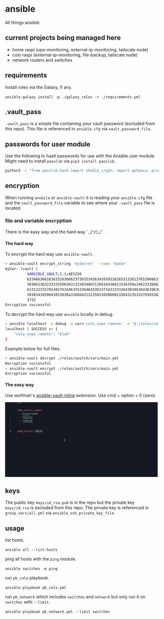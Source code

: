# ansible

All things ansible.

## current projects being managed here

- home raspi (ups-monitoring, external-ip-monitoring, tailscale node)
- colo raspi (external-ip-monitoring, file-backup, tailscale node)
- network routers and switches

## requirements

Install roles via the Galaxy, if any.

`ansible-galaxy install -p ./galaxy_roles -r ./requirements.yml`

## .vault_pass

`.vault_pass` is a simple file containing your vault password (excluded from this repo). This file is referenced in `ansible.cfg` via `vault_password_file`.

## passwords for user module

Use the following to hash passwords for use with the Ansible user module. Might need to install `passlib` via `pip3 install passlib`.

```bash
python3 -c "from passlib.hash import sha512_crypt; import getpass; print(sha512_crypt.using(rounds=5000).hash(getpass.getpass()))"
```

## encryption

When running `ansbile` or `ansible-vault` it is reading your `ansible.cfg` file and the `vault_password_file` variable to see where your `.vault_pass` file is located.

### file and variable encryption

There is the easy way and the hard way ¯\_(ツ)_/¯.

#### The hard way

To encrypt the hard way use `ansible-vault`.

```bash
> ansible-vault encrypt_string 'mySecret' --name 'myVar'
myVar: !vault |
          $ANSIBLE_VAULT;1.1;AES256
          63346636616363326366623730353436343939316265313261376539666339643563636132623061
          3836613632333335663631333834663135616436613336350a346233366633323033306561653062
          62313233376538376164633533646433623734333332643034636436396366353362393233353731
          3930343939643033630a316664313135653030666532643235333765653638613362313334313362
          3732
Encryption successful
```

To decrypt the hard way use `ansible` locally in debug.

```bash
> ansible localhost -m debug -a var='colo_ovpn_remote' -e "@./roles/colo/vars/main.yml"
localhost | SUCCESS => {
    "colo_ovpn_remote": "blah"
}
```

Example below for full files.

```bash
> ansible-vault decrypt ./roles/switch/vars/main.yml
Decryption successful
> ansible-vault encrypt ./roles/switch/vars/main.yml
Encryption successful
```

#### The easy way

Use wolfmah's [ansible-vault-inline](https://marketplace.visualstudio.com/items?itemName=wolfmah.ansible-vault-inline&ssr=false#overview) extension. Use cmd + option + 0 (zero).

<img src="docs/enc_demo.gif" width="500">

## keys

The public key `keys/id_rsa.pub` is in the repo but the private key `keys/id_rsa` is excluded from this repo. The private key is referenced in `group_vars/all.yml` via `ansible_ssh_private_key_file`.

## usage

list hosts.

`ansible all --list-hosts`

ping all hosts with the `ping` module.

`ansible switches -m ping`

run `pb_colo` playbook.

`ansible-playbook pb_colo.yml`

run `pb_network` which includes `switches` and `network` but only run it on `switches` with `--limit`.

`ansible-playbook pb_network.yml --limit switches`

